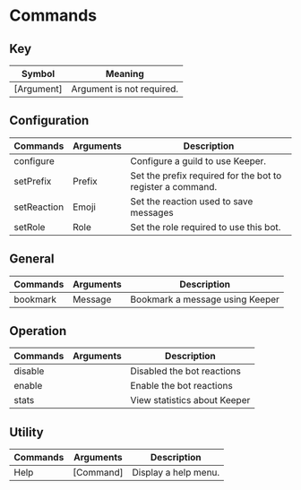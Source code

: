 # Commands

## Key 
| Symbol      | Meaning                        |
| ----------- | ------------------------------ |
| [Argument]  | Argument is not required.      |

## Configuration
| Commands    | Arguments | Description                                                |
| ----------- | --------- | ---------------------------------------------------------- |
| configure   |           | Configure a guild to use Keeper.                           |
| setPrefix   | Prefix    | Set the prefix required for the bot to register a command. |
| setReaction | Emoji     | Set the reaction used to save messages                     |
| setRole     | Role      | Set the role required to use this bot.                     |

## General
| Commands | Arguments | Description                     |
| -------- | --------- | ------------------------------- |
| bookmark | Message   | Bookmark a message using Keeper |

## Operation
| Commands | Arguments | Description                  |
| -------- | --------- | ---------------------------- |
| disable  |           | Disabled the bot reactions   |
| enable   |           | Enable the bot reactions     |
| stats    |           | View statistics about Keeper |

## Utility
| Commands | Arguments | Description          |
| -------- | --------- | -------------------- |
| Help     | [Command] | Display a help menu. |

